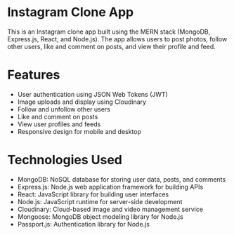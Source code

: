 # Instagram Clone App
This is an Instagram clone app built using the MERN stack (MongoDB, Express.js, React, and Node.js). The app allows users to post photos, follow other users, like and comment on posts, and view their profile and feed.
# Features
* User authentication using JSON Web Tokens (JWT)
* Image uploads and display using Cloudinary
* Follow and unfollow other users
* Like and comment on posts
* View user profiles and feeds
* Responsive design for mobile and desktop
# Technologies Used
* MongoDB: NoSQL database for storing user data, posts, and comments
* Express.js: Node.js web application framework for building APIs
* React: JavaScript library for building user interfaces
* Node.js: JavaScript runtime for server-side development
* Cloudinary: Cloud-based image and video management service
* Mongoose: MongoDB object modeling library for Node.js
* Passport.js: Authentication library for Node.js
